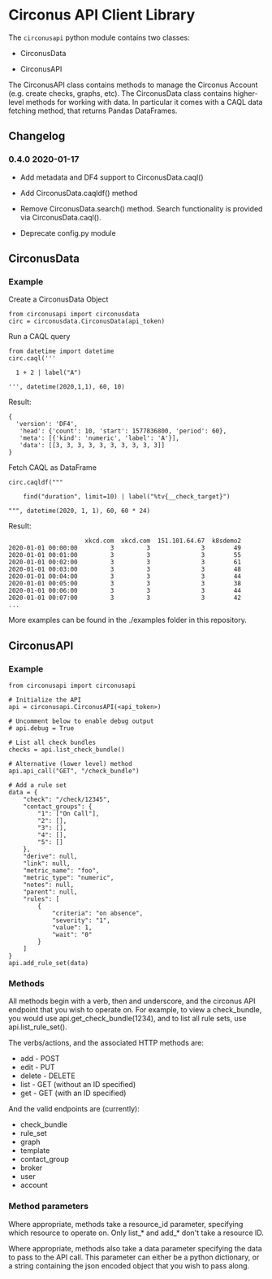 # Circonus API Client Library

The `circonusapi` python module contains two classes:

- CirconusData

- CirconusAPI

The CirconusAPI class contains methods to manage the Circonus Account (e.g. create checks, graphs, etc).  The
CirconusData class contains higher-level methods for working with data. In particular it comes with a CAQL data fetching
method, that returns Pandas DataFrames.

## Changelog

### 0.4.0 2020-01-17

- Add metadata and DF4 support to CirconusData.caql()

- Add CirconusData.caqldf() method

- Remove CirconusData.search() method. Search functionality is provided via CirconusData.caql().

- Deprecate config.py module

## CirconusData

### Example


Create a CirconusData Object
```
from circonusapi import circonusdata
circ = circonusdata.CirconusData(api_token)
```

Run a CAQL query
```
from datetime import datetime
circ.caql('''

  1 + 2 | label("A")
    
''', datetime(2020,1,1), 60, 10)
```
Result:
```
{
  'version': 'DF4',
   'head': {'count': 10, 'start': 1577836800, 'period': 60},
   'meta': [{'kind': 'numeric', 'label': 'A'}],
   'data': [[3, 3, 3, 3, 3, 3, 3, 3, 3, 3]]
}
```

Fetch CAQL as DataFrame
```
circ.caqldf("""

    find("duration", limit=10) | label("%tv{__check_target}")

""", datetime(2020, 1, 1), 60, 60 * 24)
```
Result:
```
                     xkcd.com  xkcd.com  151.101.64.67  k8sdemo2
2020-01-01 00:00:00         3         3              3        49
2020-01-01 00:01:00         3         3              3        55
2020-01-01 00:02:00         3         3              3        61
2020-01-01 00:03:00         3         3              3        48
2020-01-01 00:04:00         3         3              3        44
2020-01-01 00:05:00         3         3              3        38
2020-01-01 00:06:00         3         3              3        44
2020-01-01 00:07:00         3         3              3        42
...
```

More examples can be found in the ./examples folder in this repository.

## CirconusAPI

### Example

    from circonusapi import circonusapi

    # Initialize the API
    api = circonusapi.CirconusAPI(<api_token>)

    # Uncomment below to enable debug output
    # api.debug = True

    # List all check bundles
    checks = api.list_check_bundle()

    # Alternative (lower level) method
    api.api_call("GET", "/check_bundle")

    # Add a rule set
    data = {
        "check": "/check/12345",
        "contact_groups": {
            "1": ["On Call"],
            "2": [],
            "3": [],
            "4": [],
            "5": []
        },
        "derive": null,
        "link": null,
        "metric_name": "foo",
        "metric_type": "numeric",
        "notes": null,
        "parent": null,
        "rules": [
            {
                "criteria": "on absence",
                "severity": "1",
                "value": 1,
                "wait": "0"
            }
        ]
    }
    api.add_rule_set(data)

### Methods

All methods begin with a verb, then and underscore, and the circonus API
endpoint that you wish to operate on. For example, to view a check_bundle,
you would use api.get_check_bundle(1234), and to list all rule sets, use
api.list_rule_set().

The verbs/actions, and the associated HTTP methods are:

 * add - POST
 * edit - PUT
 * delete - DELETE
 * list - GET (without an ID specified)
 * get - GET (with an ID specified)

And the valid endpoints are (currently):

 * check_bundle
 * rule_set
 * graph
 * template
 * contact_group
 * broker
 * user
 * account

### Method parameters

Where appropriate, methods take a resource_id parameter, specifying which
resource to operate on. Only list_* and add_* don't take a resource ID.

Where appropriate, methods also take a data parameter specifying the data to
pass to the API call. This parameter can either be a python dictionary, or a
string containing the json encoded object that you wish to pass along.

